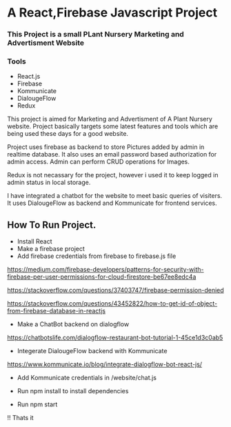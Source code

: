 # A React,Firebase Javascript Project
### This Project is a small PLant Nursery Marketing and Advertisment Website

### Tools
* React.js
* Firebase
* Kommunicate
* DialougeFlow
* Redux

This project is aimed for Marketing and Advertisment of A Plant Nursery website.
Project basically targets some latest features and tools which are being used
these days for a good website.

Project uses firebase as backend to store Pictures added by admin in realtime database.
It also uses an email password based authorization for admin access. Admin can perform CRUD
operations for Images.

Redux is not necassary for the project, however i used it to keep logged in admin status in local storage.

I have integrated a chatbot for the website to meet basic queries of visiters.
It uses DialougeFlow as backend and Kommunicate for frontend services.


## How To Run Project.
 
* Install React
* Make a firebase project
* Add firebase credentials from firebase to firebase.js file

https://medium.com/firebase-developers/patterns-for-security-with-firebase-per-user-permissions-for-cloud-firestore-be67ee8edc4a

https://stackoverflow.com/questions/37403747/firebase-permission-denied

https://stackoverflow.com/questions/43452822/how-to-get-id-of-object-from-firebase-database-in-reactjs

* Make a ChatBot backend on dialogflow

https://chatbotslife.com/dialogflow-restaurant-bot-tutorial-1-45ce1d3c0ab5

* Integerate DialougeFlow backend with Kommunicate

https://www.kommunicate.io/blog/integrate-dialogflow-bot-react-js/

* Add Kommunicate credentials in /website/chat.js

* Run npm install to install dependencies
* Run npm start

!! Thats it